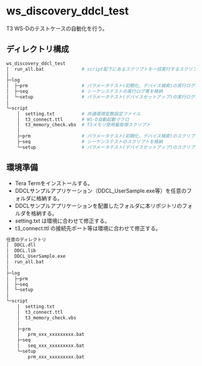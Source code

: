 # ws_discovery_ddcl_test
T3 WS-Dのテストケースの自動化を行う。

## ディレクトリ構成
```bash
ws_discovery_ddcl_test
│  run_all.bat              # script配下にあるスクリプトを一括実行するスクリプト
│
├─log
│  ├─prm                    # パラメータテスト(初期化、デバイス検索)の実行ログ等を格納
│  ├─seq                    # シーケンステストの実行ログ等を格納
│  └─setup                  # パラメータテスト(デバイスセットアップ)の実行ログ等を格納
│
└─script
    │  setting.txt          # 共通環境変数設定ファイル
    │  t3_connect.ttl       # WS-D自動起動マクロ
    │  t3_memory_check.vbs  # T3メモリ使用量取得スクリプト
    │
    ├─prm                   # パラメータテスト(初期化、デバイス検索)のスクリプトを格納
    ├─seq                   # シーケンステストのスクリプトを格納
    └─setup                 # パラメータテスト(デバイスセットアップ)のスクリプトを格納
```

## 環境準備
- Tera Termをインストールする。  
- DDCLサンプルアプリケーション（DDCL_UserSample.exe等）を任意のフォルダに格納する。  
- DDCLサンプルアプリケーションを配置したフォルダに本リポジトリのフォルダを格納する。  
- setting.txt は環境に合わせて修正する。  
- t3_connect.ttl の接続先ポート等は環境に合わせて修正する。  

```bash
任意のディレクトリ
│  DDCL.dll
│  DDCL.lib
│  DDCL_UserSample.exe
│  run_all.bat
│
├─log
│  ├─prm
│  ├─seq
│  └─setup
│
└─script
    │  setting.txt
    │  t3_connect.ttl
    │  t3_memory_check.vbs
    │
    ├─prm
    │   prm_xxx_xxxxxxxxx.bat
    ├─seq
    │   seq_xxx_xxxxxxxxx.bat
    └─setup
        prm_xxx_xxxxxxxxx.bat
```
